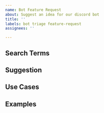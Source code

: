 ```yaml
---
name: Bot Feature Request
about: Suggest an idea for our discord bot
title: ''
labels: bot triage feature-request
assignees: ''

---
```


## Search Terms

<!-- List of keywords you searched for before creating this issue. Write them down here so that others can find this suggestion more easily -->

## Suggestion

<!-- A summary of what you'd like to see added or changed -->

## Use Cases

<!--
What do you want to use this for?
What shortcomings exist with current approaches?
-->

## Examples

<!-- Show how this would be used and what the behavior would be -->
